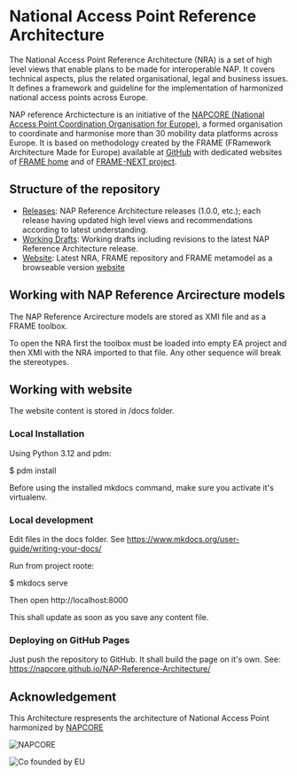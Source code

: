 # National Access Point Reference Architecture

The National Access Point Reference Architecture (NRA) is a set of high level views that enable plans to be made for interoperable NAP. It covers technical aspects, plus the related organisational, legal and business issues. It defines a framework and guideline for the implementation of harmonized national access points across Europe. 

NAP reference Archictecture is an initiative of the [NAPCORE (National Access Point Coordination Organisation for Europe)](https://napcore.eu/), a formed organisation to coordinate and harmonise more than 30 mobility data platforms across Europe. It is based on methodology created by the FRAME (FRamework Architecture Made for Europe) available at [GitHub](https://github.com/FRAME-NEXT/FRAME) with dedicated websites of [FRAME home](https://frame-online.eu/) and of [FRAME-NEXT project](https://frame-next.eu/).

## Structure of the repository 

- [Releases](https://github.com/NAPCORE/NAP-Reference-Architecture/tree/main/releases): NAP Reference Architecture releases (1.0.0, etc.); each release having updated high level views and recommendations according to latest understanding.
- [Working Drafts](https://github.com/NAPCORE/NAP-Reference-Architecture/tree/main/drafts): Working drafts including revisions to the latest NAP Reference Architecture release.
- [Website](https://github.com/NAPCORE/NAP-Reference-Architecture/tree/main/docs): Latest NRA, FRAME repository and FRAME metamodel as a browseable version [website](https://napcore.github.io/NAP-Reference-Architecture/)

## Working with NAP Reference Arcirecture models 

The NAP Reference Arcirecture models are stored as XMI file and as a FRAME toolbox. 

To open the NRA first the toolbox must be loaded into empty EA project and then XMI with the NRA imported to that file. Any other sequence will break the stereotypes.

## Working with website

The website content is stored in /docs folder.

### Local Installation

Using Python 3.12 and pdm:

$ pdm install

Before using the installed mkdocs command, make sure you activate it's virtualenv.

### Local development

Edit files in the docs folder. See https://www.mkdocs.org/user-guide/writing-your-docs/

Run from project roote:

$ mkdocs serve

Then open http://localhost:8000

This shall update as soon as you save any content file.

### Deploying on GitHub Pages

Just push the repository to GitHub. It shall build the page on it's own.
See: https://napcore.github.io/NAP-Reference-Architecture/

## Acknowledgement
This Architecture respresents the architecture of National Access Point harmonized by [NAPCORE](https://napcore.eu/)

![NAPCORE](https://napcore.eu/wp-content/themes/napcore/images/napcore-logo.png)

![Co founded by EU](https://napcore.eu/wp-content/themes/napcore/images/eu.png)
